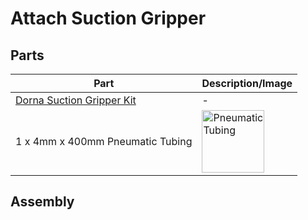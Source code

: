 # **Attach Suction Gripper**

## **Parts**

| **Part** | **Description/Image** |
|---|---|
| [Dorna Suction Gripper Kit](https://dorna.ai/grippers/suction-gripper-kit/) |  - |
| 1 x 4mm x 400mm Pneumatic Tubing | <img src="https://i.imgur.com/3jdNbnQ.jpeg" alt="Pneumatic Tubing" width="100"/> |

## **Assembly**
